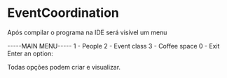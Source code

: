 # EventCoordination
Após compilar o programa na IDE será visível um menu


-----MAIN MENU-----
1 - People
2 - Event class
3 - Coffee space
0 - Exit
Enter an option: 


Todas opções podem criar e visualizar.
